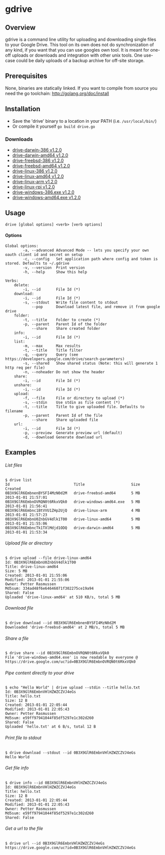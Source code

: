 gdrive
======


## Overview
gdrive is a command line utility for uploading and downloading single files to your Google Drive.
This tool on its own does not do synchronization of any kind, if you want that you can use googles own tool.
It is meant for one-off uploads or downloads and integration with other unix tools. One use-case could be
daily uploads of a backup archive for off-site storage.

## Prerequisites
None, binaries are statically linked.
If you want to compile from source you need the go toolchain: http://golang.org/doc/install

## Installation
- Save the 'drive' binary to a location in your PATH (i.e. `/usr/local/bin/`)
- Or compile it yourself `go build drive.go`

### Downloads
- [drive-darwin-386 v1.2.0](https://drive.google.com/uc?id=0B3X9GlR6Embnb0daZ18xLUhvVnM)
- [drive-darwin-amd64 v1.2.0](https://drive.google.com/uc?id=0B3X9GlR6EmbnbWJwTlp2d0g2LWs)
- [drive-freebsd-386 v1.2.0](https://drive.google.com/uc?id=0B3X9GlR6EmbnUDZZajBERllQOFk)
- [drive-freebsd-amd64 v1.2.0](https://drive.google.com/uc?id=0B3X9GlR6EmbnOVhlSlkyaWRJcWs)
- [drive-linux-386 v1.2.0](https://drive.google.com/uc?id=0B3X9GlR6EmbnbFBYZUpFUW96NTg)
- [drive-linux-amd64 v1.2.0](https://drive.google.com/uc?id=0B3X9GlR6EmbnbEhlZ20xNGVWTVE)
- [drive-linux-arm v1.2.0](https://drive.google.com/uc?id=0B3X9GlR6EmbnNzhJcnBNUWJJX1U)
- [drive-linux-rpi v1.2.0](https://drive.google.com/uc?id=0B3X9GlR6EmbnMXJ4ZDdVNjJhUkE)
- [drive-windows-386.exe v1.2.0](https://drive.google.com/uc?id=0B3X9GlR6EmbnbG5kTkdzbGR3QTA)
- [drive-windows-amd64.exe v1.2.0](https://drive.google.com/uc?id=0B3X9GlR6Embnc1hwYU0tcUFCc2c)

## Usage
    drive [global options] <verb> [verb options]

#### Options
    Global options:
            -a, --advanced Advanced Mode -- lets you specify your own oauth client id and secret on setup
            -c, --config   Set application path where config and token is stored. Defaults to ~/.gdrive
            -v, --version  Print version
            -h, --help     Show this help

    Verbs:
        delete:
            -i, --id       File Id (*)
        download:
            -i, --id       File Id (*)
            -s, --stdout   Write file content to stdout
                --pop      Download latest file, and remove it from google drive
        folder:
            -t, --title    Folder to create (*)
            -p, --parent   Parent Id of the folder
                --share    Share created folder
        info:
            -i, --id       File Id (*)
        list:
            -m, --max      Max results
            -t, --title    Title filter
            -q, --query    Query (see https://developers.google.com/drive/search-parameters)
            -s, --shared   Show shared status (Note: this will generate 1 http req per file)
            -n, --noheader Do not show the header
        share:
            -i, --id       File Id (*)
        unshare:
            -i, --id       File Id (*)
        upload:
            -f, --file     File or directory to upload (*)
            -s, --stdin    Use stdin as file content (*)
            -t, --title    Title to give uploaded file. Defaults to filename
            -p, --parent   Parent Id of the file
                --share    Share uploaded file
        url:
            -i, --id       File Id (*)
            -p, --preview  Generate preview url (default)
            -d, --download Generate download url

## Examples
###### List files
    $ drive list
    Id                             Title                     Size     Created
    0B3X9GlR6EmbnenBYSFI4MzN0d2M   drive-freebsd-amd64       5 MB     2013-01-01 21:57:01
    0B3X9GlR6EmbnOVRQN0t6RkxVQk0   drive-windows-amd64.exe   5 MB     2013-01-01 21:56:41
    0B3X9GlR6Embnc1BtVVU1ZHp2UjQ   drive-linux-arm           4 MB     2013-01-01 21:57:23
    0B3X9GlR6EmbnU0ZnbGV4dlk1T00   drive-linux-amd64         5 MB     2013-01-01 21:55:06
    0B3X9GlR6EmbncTk1TXlMdjd1ODQ   drive-darwin-amd64        5 MB     2013-01-01 21:53:34

###### Upload file or directory
    $ drive upload --file drive-linux-amd64
    Id: 0B3X9GlR6EmbnU0ZnbGV4dlk1T00
    Title: drive-linux-amd64
    Size: 5 MB
    Created: 2013-01-01 21:55:06
    Modified: 2013-01-01 21:55:06
    Owner: Petter Rasmussen
    Md5sum: 334ad48f6e64646071f302275ce19a94
    Shared: False
    Uploaded 'drive-linux-amd64' at 510 KB/s, total 5 MB

###### Download file
    $ drive download --id 0B3X9GlR6EmbnenBYSFI4MzN0d2M
    Downloaded 'drive-freebsd-amd64' at 2 MB/s, total 5 MB

###### Share a file
    $ drive share --id 0B3X9GlR6EmbnOVRQN0t6RkxVQk0
    File 'drive-windows-amd64.exe' is now readable by everyone @ https://drive.google.com/uc?id=0B3X9GlR6EmbnOVRQN0t6RkxVQk0

###### Pipe content directly to your drive
    $ echo "Hello World" | drive upload --stdin --title hello.txt
    Id: 0B3X9GlR6EmbnVHlHZWZCZVJ4eGs
    Title: hello.txt
    Size: 12 B
    Created: 2013-01-01 22:05:44
    Modified: 2013-01-01 22:05:43
    Owner: Petter Rasmussen
    Md5sum: e59ff97941044f85df5297e1c302d260
    Shared: False
    Uploaded 'hello.txt' at 6 B/s, total 12 B

###### Print file to stdout
    $ drive download --stdout --id 0B3X9GlR6EmbnVHlHZWZCZVJ4eGs
    Hello World

###### Get file info
    $ drive info --id 0B3X9GlR6EmbnVHlHZWZCZVJ4eGs
    Id: 0B3X9GlR6EmbnVHlHZWZCZVJ4eGs
    Title: hello.txt
    Size: 12 B
    Created: 2013-01-01 22:05:44
    Modified: 2013-01-01 22:05:43
    Owner: Petter Rasmussen
    Md5sum: e59ff97941044f85df5297e1c302d260
    Shared: False

###### Get a url to the file
    $ drive url --id 0B3X9GlR6EmbnVHlHZWZCZVJ4eGs
    https://drive.google.com/uc?id=0B3X9GlR6EmbnVHlHZWZCZVJ4eGs

